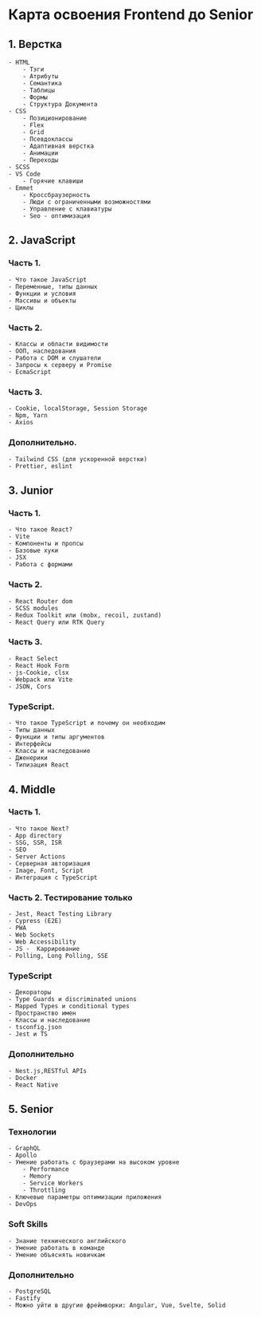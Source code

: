 # Карта освоения Frontend до Senior

## 1. Верстка
	- HTML
		- Тэги
		- Атрибуты
		- Семантика
		- Таблицы
		- Формы
		- Структура Документа
	- CSS
		- Позиционирование
		- Flex
		- Grid
		- Псевдоклассы
		- Адаптивная верстка
		- Анимации
		- Переходы
	- SCSS
	- VS Code
		- Горячие клавиши
	- Emmet
		- Кроссбраузерность
		- Люди с ограниченными возможностями
		- Управление с клавиатуры
		- Seo - оптимизация

## 2. JavaScript

### Часть 1.

	- Что такое JavaScript
	- Переменные, типы данных
	- Функции и условия
	- Массивы и объекты
	- Циклы

### Часть 2.

	- Классы и области видимости
	- ООП, наследования
	- Работа с DOM и слушатели
	- Запросы к серверу и Promise
	- EcmaScript

### Часть 3.

	- Cookie, localStorage, Session Storage
	- Npm, Yarn
	- Axios

### Дополнительно.

	- Tailwind CSS (для ускоренной верстки)
	- Prettier, eslint

## 3. Junior

### Часть 1.

	- Что такое React?
	- Vite
	- Компоненты и пропсы
	- Базовые хуки
	- JSX
	- Работа с формами

### Часть 2.

	- React Router dom
	- SCSS modules
	- Redux Toolkit или (mobx, recoil, zustand)
	- React Query или RTK Query

### Часть 3.

	- React Select
	- React Hook Form
	- js-Cookie, clsx
	- Webpack или Vite
	- JSON, Cors

### TypeScript.

	- Что такое TypeScript и почему он необходим
	- Типы данных
	- Функции и типы аргументов
	- Интерфейсы
	- Классы и наследование
	- Дженерики
	- Типизация React

## 4. Middle

### Часть 1.

	- Что такое Next?
	- App directory
	- SSG, SSR, ISR
	- SEO
	- Server Actions
	- Серверная авторизация
	- Image, Font, Script
	- Интеграция с TypeScript

### Часть 2. Тестирование только

	- Jest, React Testing Library
	- Cypress (E2E)
	- PWA
	- Web Sockets
	- Web Accessibility
	- JS -  Каррирование
	- Polling, Long Polling, SSE

### TypeScript

	- Декораторы
	- Type Guards и discriminated unions
	- Mapped Types и conditional types
	- Пространство имен
	- Классы и наследование
	- tsconfig.json
	- Jest и TS

### Дополнительно

	- Nest.js,RESTful APIs
	- Docker
	- React Native

## 5. Senior

### Технологии

	- GraphQL
	- Apollo
	- Умение работать с браузерами на высоком уровне
		- Performance
		- Memory
		- Service Workers
		- Throttling
	- Ключевые параметры оптимизации приложения
	- DevOps

### Soft Skills

	- Знание технического английского
	- Умение работать в команде
	- Умение объяснять новичкам

### Дополнительно

	- PostgreSQL
	- Fastify
	- Можно уйти в другие фреймворки: Angular, Vue, Svelte, Solid
